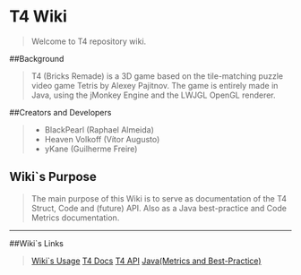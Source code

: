 # T4 Wiki

>Welcome to T4 repository wiki.

##Background

>T4 (Bricks Remade) is a 3D game based on the tile-matching puzzle video game Tetris by Alexey Pajitnov. The game is entirely made in Java, using the jMonkey Engine and the LWJGL OpenGL renderer.

##Creators and Developers

>* BlackPearl          (Raphael Almeida)
>* Heaven Volkoff   (Vítor Augusto)
>* yKane                 (Guilherme Freire)

## Wiki`s Purpose

>The main purpose of this Wiki is to serve as documentation of the T4 Struct, Code and (future) API. Also as a Java best-practice and Code Metrics documentation. 

_____________________________________________________________________________________________________

##Wiki`s Links
>[Wiki`s Usage](Wiki%60s%20Usage)
>[T4 Docs](T4%20Docs)
>[T4 API](T4%20API)
>[Java(Metrics and Best-Practice)](Java)
